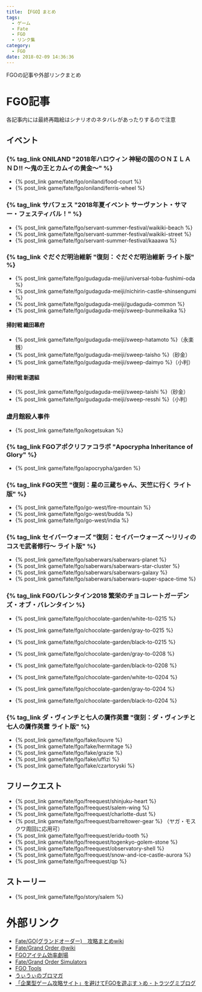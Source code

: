 ```yaml
---
title: 【FGO】まとめ
tags:
  - ゲーム
  - Fate
  - FGO
  - リンク集
category:
  - FGO
date: 2018-02-09 14:36:36
---
```



FGOの記事や外部リンクまとめ

<!-- more -->

# FGO記事

各記事内には最終再臨絵はシナリオのネタバレがあったりするので注意

## イベント

### {% tag_link ONILAND "2018年ハロウィン 神秘の国のＯＮＩＬＡＮＤ!! ～鬼の王とカムイの黄金～" %}

* {% post_link game/fate/fgo/oniland/food-court %}
* {% post_link game/fate/fgo/oniland/ferris-wheel %}

### {% tag_link サバフェス "2018年夏イベント サーヴァント・サマー・フェスティバル！" %}

* {% post_link game/fate/fgo/servant-summer-festival/waikiki-beach %}
* {% post_link game/fate/fgo/servant-summer-festival/waikiki-street %}
* {% post_link game/fate/fgo/servant-summer-festival/kaaawa %}

### {% tag_link ぐだぐだ明治維新 "復刻：ぐだぐだ明治維新 ライト版" %}

* {% post_link game/fate/fgo/gudaguda-meiji/universal-toba-fushimi-oda %}
* {% post_link game/fate/fgo/gudaguda-meiji/nichirin-castle-shinsengumi %}
* {% post_link game/fate/fgo/gudaguda-meiji/gudaguda-common %}
* {% post_link game/fate/fgo/gudaguda-meiji/sweep-bunmeikaika %}

#### 掃討戦 織田幕府

* {% post_link game/fate/fgo/gudaguda-meiji/sweep-hatamoto %}（永楽銭）
* {% post_link game/fate/fgo/gudaguda-meiji/sweep-taisho %}（砂金）
* {% post_link game/fate/fgo/gudaguda-meiji/sweep-daimyo %}（小判）

#### 掃討戦 新選組

* {% post_link game/fate/fgo/gudaguda-meiji/sweep-taishi %}（砂金）
* {% post_link game/fate/fgo/gudaguda-meiji/sweep-resshi %}（小判）


### 虚月館殺人事件

* {% post_link game/fate/fgo/kogetsukan %}

### {% tag_link FGOアポクリファコラボ "Apocrypha Inheritance of Glory" %}

* {% post_link game/fate/fgo/apocrypha/garden %}

### {% tag_link FGO天竺 "復刻：星の三蔵ちゃん、天竺に行く ライト版" %}

* {% post_link game/fate/fgo/go-west/fire-mountain %}
* {% post_link game/fate/fgo/go-west/budda %}
* {% post_link game/fate/fgo/go-west/india %}


### {% tag_link セイバーウォーズ "復刻：セイバーウォーズ ～リリィのコスモ武者修行～ ライト版" %}

* {% post_link game/fate/fgo/saberwars/saberwars-planet %}
* {% post_link game/fate/fgo/saberwars/saberwars-star-cluster %}
* {% post_link game/fate/fgo/saberwars/saberwars-galaxy %}
* {% post_link game/fate/fgo/saberwars/saberwars-super-space-time %}

### {% tag_link FGOバレンタイン2018 繁栄のチョコレートガーデンズ・オブ・バレンタイン %}

* {% post_link game/fate/fgo/chocolate-garden/white-to-0215 %}
* {% post_link game/fate/fgo/chocolate-garden/gray-to-0215 %}
* {% post_link game/fate/fgo/chocolate-garden/black-to-0215 %}

* {% post_link game/fate/fgo/chocolate-garden/gray-to-0208 %}
* {% post_link game/fate/fgo/chocolate-garden/black-to-0208 %}

* {% post_link game/fate/fgo/chocolate-garden/white-to-0204 %}
* {% post_link game/fate/fgo/chocolate-garden/gray-to-0204 %}
* {% post_link game/fate/fgo/chocolate-garden/black-to-0204 %}

### {% tag_link ダ・ヴィンチと七人の贋作英霊 "復刻：ダ・ヴィンチと七人の贋作英霊 ライト版" %}

* {% post_link game/fate/fgo/fake/louvre %}
* {% post_link game/fate/fgo/fake/hermitage %}
* {% post_link game/fate/fgo/fake/grazie %}
* {% post_link game/fate/fgo/fake/uffizi %}
* {% post_link game/fate/fgo/fake/czartoryski %}

## フリークエスト

* {% post_link game/fate/fgo/freequest/shinjuku-heart %}
* {% post_link game/fate/fgo/freequest/salem-wing %}
* {% post_link game/fate/fgo/freequest/charlotte-dust %}
* {% post_link game/fate/fgo/freequest/barreltower-gear %} （ヤガ・モスクワ周回に応用可）
* {% post_link game/fate/fgo/freequest/eridu-tooth %}
* {% post_link game/fate/fgo/freequest/togenkyo-golem-stone %}
* {% post_link game/fate/fgo/freequest/observatory-shell %}
* {% post_link game/fate/fgo/freequest/snow-and-ice-castle-aurora %}
* {% post_link game/fate/fgo/freequest/qp %}

## ストーリー

* {% post_link game/fate/fgo/story/salem %}

# 外部リンク

* [Fate/GO(グランドオーダー)　攻略まとめwiki](http://grand_order.wicurio.com/)
* [Fate/Grand Order @wiki](https://www9.atwiki.jp/f_go/)
* [FGOアイテム効率劇場](https://sites.google.com/view/fgo-domus-aurea)
* [Fate/Grand Order Simulators](http://fgosimulator.webcrow.jp/)
* [FGO Tools](http://fgo-tool.netgamers.jp/)
* [うぃうぃのブロマガ](http://blog.livedoor.jp/wiwi02/)
* [「企業型ゲーム攻略サイト」を避けてFGOを遊ぶすゝめ - トラツグミブログ](http://toratugumi.hatenablog.jp/entry/2018/03/15/203105)
